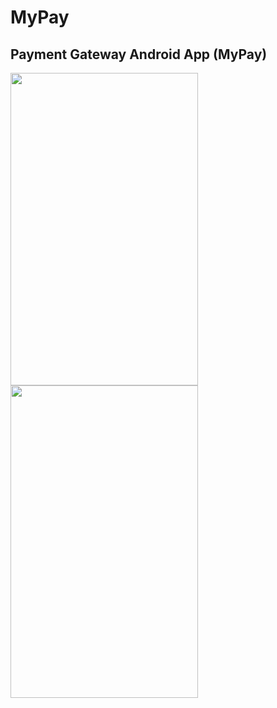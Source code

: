 # MyPay
## Payment Gateway Android App (MyPay)

<img src="https://user-images.githubusercontent.com/99707039/173752168-65eea704-b309-491e-a7b6-16fa6da81435.jpg" width="300" height="500">      <img src="https://user-images.githubusercontent.com/99707039/173752196-c33be1b2-1938-48e0-92f7-7e0165499da9.jpg" width="300" height="500">



